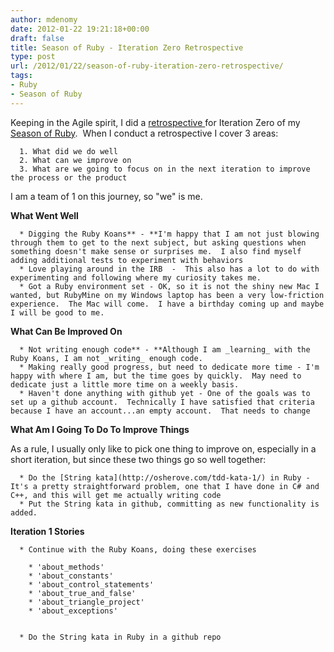 ```yaml
---
author: mdenomy
date: 2012-01-22 19:21:18+00:00
draft: false
title: Season of Ruby - Iteration Zero Retrospective
type: post
url: /2012/01/22/season-of-ruby-iteration-zero-retrospective/
tags:
- Ruby
- Season of Ruby
---
```


Keeping in the Agile spirit, I did a [retrospective ](http://mdenomy.wordpress.com/2008/10/02/project-retrospective/)for Iteration Zero of my [Season of Ruby](http://mdenomy.wordpress.com/category/season-of-ruby/).  When I conduct a retrospective I cover 3 areas:



	  1. What did we do well
	  2. What can we improve on
	  3. What are we going to focus on in the next iteration to improve the process or the product

I am a team of 1 on this journey, so "we" is me.

**What Went Well**



	  * Digging the Ruby Koans** - **I'm happy that I am not just blowing through them to get to the next subject, but asking questions when something doesn't make sense or surprises me.  I also find myself adding additional tests to experiment with behaviors
	  * Love playing around in the IRB  -  This also has a lot to do with experimenting and following where my curiosity takes me.
	  * Got a Ruby environment set - OK, so it is not the shiny new Mac I wanted, but RubyMine on my Windows laptop has been a very low-friction experience.  The Mac will come.  I have a birthday coming up and maybe I will be good to me.

**What Can Be Improved On**



	  * Not writing enough code** - **Although I am _learning_ with the Ruby Koans, I am not _writing_ enough code.
	  * Making really good progress, but need to dedicate more time - I'm happy with where I am, but the time goes by quickly.  May need to dedicate just a little more time on a weekly basis.
	  * Haven't done anything with github yet - One of the goals was to set up a github account.  Technically I have satisfied that criteria because I have an account...an empty account.  That needs to change





**What Am I Going To Do To Improve Things**

As a rule, I usually only like to pick one thing to improve on, especially in a short iteration, but since these two things go so well together:







	  * Do the [String kata](http://osherove.com/tdd-kata-1/) in Ruby - It's a pretty straightforward problem, one that I have done in C# and C++, and this will get me actually writing code
	  * Put the String kata in github, committing as new functionality is added.



**Iteration 1 Stories**








	  * Continue with the Ruby Koans, doing these exercises

	    * 'about_methods'
	    * 'about_constants'
	    * 'about_control_statements'
	    * 'about_true_and_false'
	    * 'about_triangle_project'
	    * 'about_exceptions'


	  * Do the String kata in Ruby in a github repo


